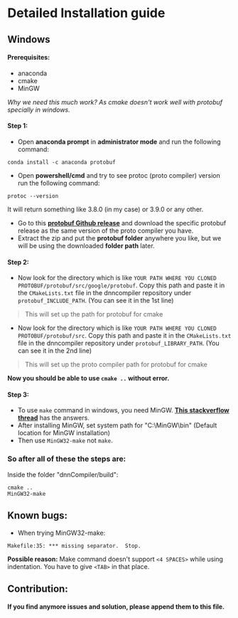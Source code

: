 # Detailed Installation guide

## Windows

#### Prerequisites:
* anaconda
* cmake
* MinGW

*Why we need this much work? As cmake doesn't work well with protobuf specially in windows.*

#### Step 1:
* Open **anaconda prompt** in **administrator mode** and run the following command:
```
conda install -c anaconda protobuf
```
* Open **powershell/cmd** and try to see protoc (proto compiler) version run the following command:
```
protoc --version
```
It will return something like 3.8.0 (in my case) or 3.9.0 or any other.
* Go to this **[protobuf Github release](https://github.com/protocolbuffers/protobuf/releases)** and download the specific protobuf release as the same version of the proto compiler you have.
* Extract the zip and put the **protobuf folder** anywhere you like, but we will be using the downloaded **folder path** later.

#### Step 2:
* Now look for the directory which is like `YOUR PATH WHERE YOU CLONED PROTOBUF/protobuf/src/google/protobuf`.
Copy this path and paste it in the `CMakeLists.txt` file in the dnncompiler repository under `protobuf_INCLUDE_PATH`. (You can see it in the 1st line)

> This will set up the path for protobuf for cmake

* Now look for the directory which is like `YOUR PATH WHERE YOU CLONED PROTOBUF/protobuf/src`.
Copy this path and paste it in the `CMakeLists.txt` file in the dnncompiler repository under `protobuf_LIBRARY_PATH`. (You can see it in the 2nd line)

> This will set up the proto compiler path for protobuf for cmake


**Now you should be able to use `cmake ..` without error.**

#### Step 3:
* To use `make` command in windows, you need MinGW. **[This stackverflow thread](https://stackoverflow.com/questions/23723364/make-is-not-recognized-as-an-internal-or-external-command-operable-program-or/23734705)** has the answers.
* After installing MinGW, set system path for "C:\MinGW\bin" (Default location for MinGW installation)
* Then use `MinGW32-make` not `make`.

### So after all of these the steps are:

Inside the folder "dnnCompiler/build":

```
cmake ..
MinGW32-make
```

## Known bugs:
* When trying MinGW32-make:

```
Makefile:35: *** missing separator.  Stop.
```

**Possible reason:** 
Make command doesn't support `<4 SPACES>` while using indentation. You have to give `<TAB>` in that place.


## Contribution:

#### If you find anymore issues and solution, please append them to this file.